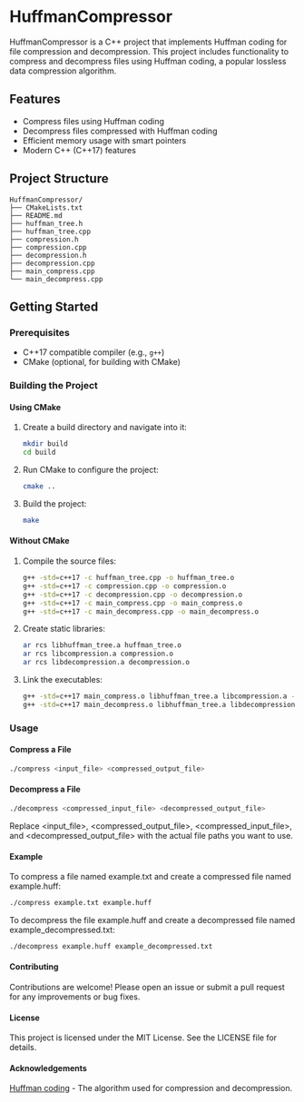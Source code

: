 # HuffmanCompressor

HuffmanCompressor is a C++ project that implements Huffman coding for file compression and decompression. This project includes functionality to compress and decompress files using Huffman coding, a popular lossless data compression algorithm.

## Features

- Compress files using Huffman coding
- Decompress files compressed with Huffman coding
- Efficient memory usage with smart pointers
- Modern C++ (C++17) features

## Project Structure

```
HuffmanCompressor/ 
├── CMakeLists.txt 
├── README.md 
├── huffman_tree.h 
├── huffman_tree.cpp 
├── compression.h 
├── compression.cpp 
├── decompression.h 
├── decompression.cpp 
├── main_compress.cpp 
└── main_decompress.cpp
```

## Getting Started

### Prerequisites

- C++17 compatible compiler (e.g., `g++`)
- CMake (optional, for building with CMake)

### Building the Project

#### Using CMake

1. Create a build directory and navigate into it:

    ```sh
    mkdir build
    cd build
    ```

2. Run CMake to configure the project:

    ```sh
    cmake ..
    ```

3. Build the project:

    ```sh
    make
    ```

#### Without CMake

1. Compile the source files:

    ```sh
    g++ -std=c++17 -c huffman_tree.cpp -o huffman_tree.o
    g++ -std=c++17 -c compression.cpp -o compression.o
    g++ -std=c++17 -c decompression.cpp -o decompression.o
    g++ -std=c++17 -c main_compress.cpp -o main_compress.o
    g++ -std=c++17 -c main_decompress.cpp -o main_decompress.o
    ```

2. Create static libraries:

    ```sh
    ar rcs libhuffman_tree.a huffman_tree.o
    ar rcs libcompression.a compression.o
    ar rcs libdecompression.a decompression.o
    ```

3. Link the executables:

    ```sh
    g++ -std=c++17 main_compress.o libhuffman_tree.a libcompression.a -o compress
    g++ -std=c++17 main_decompress.o libhuffman_tree.a libdecompression.a -o decompress
    ```

### Usage

#### Compress a File

   ```sh
   ./compress <input_file> <compressed_output_file>
   ```

#### Decompress a File
   ```sh
   ./decompress <compressed_input_file> <decompressed_output_file>
   ```

Replace <input_file>, <compressed_output_file>, <compressed_input_file>, and <decompressed_output_file> with the actual file paths you want to use.

#### Example

To compress a file named example.txt and create a compressed file named example.huff:

   ```sh
   ./compress example.txt example.huff
   ```

To decompress the file example.huff and create a decompressed file named example_decompressed.txt:

   ```sh
   ./decompress example.huff example_decompressed.txt
   ```

#### Contributing

Contributions are welcome! Please open an issue or submit a pull request for any improvements or bug fixes.

#### License

This project is licensed under the MIT License. See the LICENSE file for details.

#### Acknowledgements

[Huffman coding](https://en.wikipedia.org/wiki/Huffman_coding) - The algorithm used for compression and decompression.
